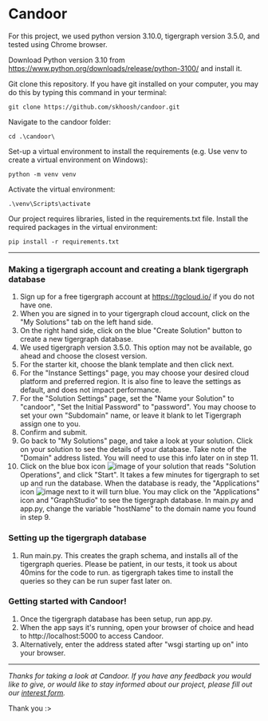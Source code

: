 # Candoor

For this project, we used python version 3.10.0, tigergraph version 3.5.0, and tested using Chrome browser.

Download Python version 3.10 from https://www.python.org/downloads/release/python-3100/ and install it.

Git clone this repository. If you have git installed on your computer, you may do this by typing this command in your terminal:

`git clone https://github.com/skhoosh/candoor.git`


Navigate to the candoor folder:

`cd .\candoor\`


Set-up a virtual environment to install the requirements (e.g. Use venv to create a virtual environment on Windows):

`python -m venv venv`


Activate the virtual environment: 

`.\venv\Scripts\activate`


Our project requires libraries, listed in the requirements.txt file. Install the required packages in the virtual environment:

`pip install -r requirements.txt`

---

### Making a tigergraph account and creating a blank tigergraph database
1. Sign up for a free tigergraph account at https://tgcloud.io/ if you do not have one.
2. When you are signed in to your tigergraph cloud account, click on the "My Solutions" tab on the left hand side.
3. On the right hand side, click on the blue "Create Solution" button to create a new tigergraph database.
4. We used tigergraph version 3.5.0. This option may not be available, go ahead and choose the closest version.
5. For the starter kit, choose the blank template and then click next.
6. For the "Instance Settings" page, you may choose your desired cloud platform and preferred region. It is also fine to leave the settings as default, and does not impact performance.
7. For the "Solution Settings" page, set the "Name your Solution" to "candoor", "Set the Initial Password" to "password". You may choose to set your own "Subdomain" name, or leave it blank to let Tigergraph assign one to you.
8. Confirm and submit.
9. Go back to "My Solutions" page, and take a look at your solution. Click on your solution to see the details of your database. Take note of the "Domain" address listed. You will need to use this info later on in step 11.
10. Click on the blue box icon ![image](https://user-images.githubusercontent.com/12766571/163662412-58887c92-c81b-4ce1-866e-06665dfb0000.png)
 of your solution that reads "Solution Operations", and click "Start". It takes a few minutes for tigergraph to set up and run the database. When the database is ready, the "Applications" icon ![image](https://user-images.githubusercontent.com/12766571/163662332-0e1e3907-c973-4fca-ab6b-6940d0e8206f.png)
 next to it will turn blue. You may click on the "Applications" icon and "GraphStudio" to see the tigergraph database.
 In main.py and app.py, change the variable "hostName" to the domain name you found in step 9.
 
 
### Setting up the tigergraph database
 1. Run main.py. This creates the graph schema, and installs all of the tigergraph queries. Please be patient, in our tests, it took us about 40mins for the code to run.  as tigergraph takes time to install the queries so they can be run super fast later on.

### Getting started with Candoor!
1. Once the tigergraph database has been setup, run app.py.
2. When the app says it's running, open your browser of choice and head to http://localhost:5000 to access Candoor.
3. Alternatively,  enter the address stated after "wsgi starting up on" into your browser.

---

_Thanks for taking a look at Candoor. If you have any feedback you would like to give, or would like to stay informed about our project, please fill out our [interest form](https://docs.google.com/forms/d/e/1FAIpQLSd4ZxQMr6pJWh_TXU-yFns7t0eYT_vzWUOEFDEzvEGBum5qNw/viewform?vc=0&c=0&w=1&flr=0&usp=mail_form_link)._

Thank you :>
